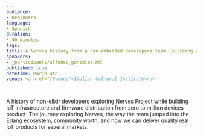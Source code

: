 ```yaml
---
audience:
- Beginners
language:
- Spanish
duration:
- 40 minutes
tags:
title: A Nerves history from a non-embedded developers team, building a world-class IoT AI product
speakers:
- _participants/alfonso_gonzalez.md
published: true
datetime: March 4th
venue: <a href="/#venue">Italian Cultural Institute</a>

---
```


A history of non-elixir developers exploring Nerves Project while building IoT infrastructure and firmware distribution from zero to million devices product. The journey exploring Nerves, the way the team jumped into the Erlang ecosystem, community worth, and how we can deliver quality real IoT products for several markets.
